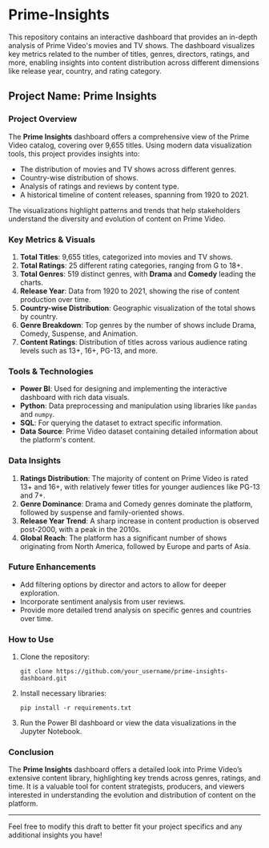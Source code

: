 # Prime-Insights

This repository contains an interactive dashboard that provides an in-depth analysis of Prime Video's movies and TV shows. The dashboard visualizes key metrics related to the number of titles, genres, directors, ratings, and more, enabling insights into content distribution across different dimensions like release year, country, and rating category.

## Project Name: **Prime Insights**

### Project Overview

The **Prime Insights** dashboard offers a comprehensive view of the Prime Video catalog, covering over 9,655 titles. Using modern data visualization tools, this project provides insights into:

- The distribution of movies and TV shows across different genres.
- Country-wise distribution of shows.
- Analysis of ratings and reviews by content type.
- A historical timeline of content releases, spanning from 1920 to 2021.

The visualizations highlight patterns and trends that help stakeholders understand the diversity and evolution of content on Prime Video.

### Key Metrics & Visuals

1. **Total Titles**: 9,655 titles, categorized into movies and TV shows.
2. **Total Ratings**: 25 different rating categories, ranging from G to 18+.
3. **Total Genres**: 519 distinct genres, with **Drama** and **Comedy** leading the charts.
4. **Release Year**: Data from 1920 to 2021, showing the rise of content production over time.
5. **Country-wise Distribution**: Geographic visualization of the total shows by country.
6. **Genre Breakdown**: Top genres by the number of shows include Drama, Comedy, Suspense, and Animation.
7. **Content Ratings**: Distribution of titles across various audience rating levels such as 13+, 16+, PG-13, and more.

### Tools & Technologies

- **Power BI**: Used for designing and implementing the interactive dashboard with rich data visuals.
- **Python**: Data preprocessing and manipulation using libraries like `pandas` and `numpy`.
- **SQL**: For querying the dataset to extract specific information.
- **Data Source**: Prime Video dataset containing detailed information about the platform's content.

### Data Insights

1. **Ratings Distribution**: The majority of content on Prime Video is rated 13+ and 16+, with relatively fewer titles for younger audiences like PG-13 and 7+.
2. **Genre Dominance**: Drama and Comedy genres dominate the platform, followed by suspense and family-oriented shows.
3. **Release Year Trend**: A sharp increase in content production is observed post-2000, with a peak in the 2010s.
4. **Global Reach**: The platform has a significant number of shows originating from North America, followed by Europe and parts of Asia.

### Future Enhancements

- Add filtering options by director and actors to allow for deeper exploration.
- Incorporate sentiment analysis from user reviews.
- Provide more detailed trend analysis on specific genres and countries over time.

### How to Use

1. Clone the repository:
   ```
   git clone https://github.com/your_username/prime-insights-dashboard.git
   ```
2. Install necessary libraries:
   ```
   pip install -r requirements.txt
   ```
3. Run the Power BI dashboard or view the data visualizations in the Jupyter Notebook.

### Conclusion

The **Prime Insights** dashboard offers a detailed look into Prime Video’s extensive content library, highlighting key trends across genres, ratings, and time. It is a valuable tool for content strategists, producers, and viewers interested in understanding the evolution and distribution of content on the platform.

---

Feel free to modify this draft to better fit your project specifics and any additional insights you have!
